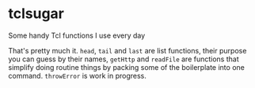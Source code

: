 # tclsugar
Some handy Tcl functions I use every day

That's pretty much it. `head`, `tail` and `last` are list functions, their purpose you can guess by their names, `getHttp` and `readFile` are functions that simplify doing routine things by packing some of the boilerplate into one command. `throwError` is work in progress.
